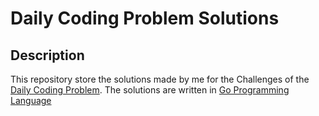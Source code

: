 # Daily Coding Problem Solutions

## Description

This repository store the solutions made by me for the Challenges of the [Daily Coding Problem](dailycodingproblem.com). The solutions are written in [Go Programming Language](golang.org)
